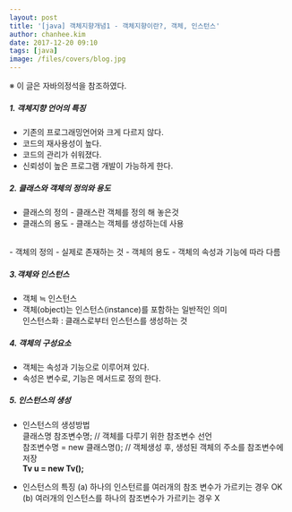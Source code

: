 ```yaml
---
layout: post
title: '[java] 객체지향개념1 - 객체지향이란?, 객체, 인스턴스'
author: chanhee.kim
date: 2017-12-20 09:10
tags: [java]
image: /files/covers/blog.jpg
---
```


※ 이 글은 자바의정석을 참조하였다.

##### 1. 객체지향 언어의 특징

 - 기존의 프로그래밍언어와 크게 다르지 않다.
 - 코드의 재사용성이 높다.
 - 코드의 관리가 쉬워졌다.
 - 신뢰성이 높은 프로그램 개발이 가능하게 한다.

##### 2. 클래스와 객체의 정의와 용도

 - 클래스의 정의 - 클래스란 객체를 정의 해 놓은것
 - 클래스의 용도 - 클래스는 객체를 생성하는데 사용
 <br>
 - 객체의 정의 - 실제로 존재하는 것
 - 객체의 용도 - 객체의 속성과 기능에 따라 다름

##### 3.객체와 인스턴스

 - 객체 ≒ 인스턴스
 - 객체(object)는 인스턴스(instance)를 포함하는 일반적인 의미
 <br> 인스턴스화 : 클래스로부터 인스턴스를 생성하는 것

##### 4. 객체의 구성요소

 - 객체는 속성과 기능으로 이루어져 있다.
 - 속성은 변수로, 기능은 메서드로 정의 한다.

##### 5. 인스턴스의 생성

 - 인스턴스의 생성방법
 <br> 클래스명 참조변수명; // 객체를 다루기 위한 참조변수 선언
 <br> 참조변수명 = new 클래스명(); // 객체생성 후, 생성된 객체의 주소를 참조변수에 저장
 <br> **Tv u = new Tv();**

 - 인스턴스의 특징
  (a) 하나의 인스턴르를 여러개의 참조 변수가 가르키는 경우 OK <br>
  (b) 여러개의 인스턴스를 하나의 참조변수가 가르키는 경우 X
